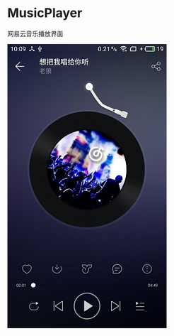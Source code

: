 # MusicPlayer
网易云音乐播放界面
  
![image](https://github.com/LeiboyNotes/MusicPlayer/blob/master/player1.jpg)
